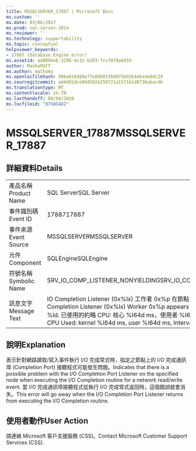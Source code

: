 ```yaml
---
title: MSSQLSERVER_17887 | Microsoft Docs
ms.custom: ''
ms.date: 03/06/2017
ms.prod: sql-server-2014
ms.reviewer: ''
ms.technology: supportability
ms.topic: conceptual
helpviewer_keywords:
- 17887 (Database Engine error)
ms.assetid: ad0806e6-3296-4c32-b103-fccf0f8a8d3d
author: MashaMSFT
ms.author: mathoma
ms.openlocfilehash: 006e616d80ef7e8d083f60675b02b4e6a4e8dc24
ms.sourcegitcommit: ad4d92dce894592a259721a1571b1d8736abacdb
ms.translationtype: MT
ms.contentlocale: zh-TW
ms.lasthandoff: 08/04/2020
ms.locfileid: "87585482"
---
```

# <a name="mssqlserver_17887"></a><span data-ttu-id="59c81-102">MSSQLSERVER_17887</span><span class="sxs-lookup"><span data-stu-id="59c81-102">MSSQLSERVER_17887</span></span>
    
## <a name="details"></a><span data-ttu-id="59c81-103">詳細資料</span><span class="sxs-lookup"><span data-stu-id="59c81-103">Details</span></span>  
  
|||  
|-|-|  
|<span data-ttu-id="59c81-104">產品名稱</span><span class="sxs-lookup"><span data-stu-id="59c81-104">Product Name</span></span>|<span data-ttu-id="59c81-105">SQL Server</span><span class="sxs-lookup"><span data-stu-id="59c81-105">SQL Server</span></span>|  
|<span data-ttu-id="59c81-106">事件識別碼</span><span class="sxs-lookup"><span data-stu-id="59c81-106">Event ID</span></span>|<span data-ttu-id="59c81-107">17887</span><span class="sxs-lookup"><span data-stu-id="59c81-107">17887</span></span>|  
|<span data-ttu-id="59c81-108">事件來源</span><span class="sxs-lookup"><span data-stu-id="59c81-108">Event Source</span></span>|<span data-ttu-id="59c81-109">MSSQLSERVER</span><span class="sxs-lookup"><span data-stu-id="59c81-109">MSSQLSERVER</span></span>|  
|<span data-ttu-id="59c81-110">元件</span><span class="sxs-lookup"><span data-stu-id="59c81-110">Component</span></span>|<span data-ttu-id="59c81-111">SQLEngine</span><span class="sxs-lookup"><span data-stu-id="59c81-111">SQLEngine</span></span>|  
|<span data-ttu-id="59c81-112">符號名稱</span><span class="sxs-lookup"><span data-stu-id="59c81-112">Symbolic Name</span></span>|<span data-ttu-id="59c81-113">SRV_IO_COMP_LISTENER_NONYIELDING</span><span class="sxs-lookup"><span data-stu-id="59c81-113">SRV_IO_COMP_LISTENER_NONYIELDING</span></span>|  
|<span data-ttu-id="59c81-114">訊息文字</span><span class="sxs-lookup"><span data-stu-id="59c81-114">Message Text</span></span>|<span data-ttu-id="59c81-115">IO Completion Listener (0x%lx) 工作者 0x%p 在節點 %ld 上似乎沒有產量。</span><span class="sxs-lookup"><span data-stu-id="59c81-115">IO Completion Listener (0x%lx) Worker 0x%p appears to be non-yielding on Node %ld.</span></span> <span data-ttu-id="59c81-116">已使用的約略 CPU: 核心 %I64d ms，使用者 %I64d ms，間隔: %I64d。</span><span class="sxs-lookup"><span data-stu-id="59c81-116">Approx CPU Used: kernel %I64d ms, user %I64d ms, Interval: %I64d.</span></span>|  
  
## <a name="explanation"></a><span data-ttu-id="59c81-117">說明</span><span class="sxs-lookup"><span data-stu-id="59c81-117">Explanation</span></span>  
 <span data-ttu-id="59c81-118">表示針對網路讀取/寫入事件執行 I/O 完成常式時，指定之節點上的 I/O 完成通訊埠 (Completion Port) 接聽程式可能發生問題。</span><span class="sxs-lookup"><span data-stu-id="59c81-118">Indicates that there is a possible problem with the I/O Completion Port Listener on the specified node when executing the I/O Completion routine for a network read/write event.</span></span> <span data-ttu-id="59c81-119">當 I/O 完成通訊埠接聽程式從執行 I/O 完成常式返回時，這個錯誤就會消失。</span><span class="sxs-lookup"><span data-stu-id="59c81-119">This error will go away when the I/O Completion Port Listener returns from executing the I/O Completion routine.</span></span>  
  
## <a name="user-action"></a><span data-ttu-id="59c81-120">使用者動作</span><span class="sxs-lookup"><span data-stu-id="59c81-120">User Action</span></span>  
 <span data-ttu-id="59c81-121">請連絡 Microsoft 客戶支援服務 (CSS)。</span><span class="sxs-lookup"><span data-stu-id="59c81-121">Contact Microsoft Customer Support Services (CSS).</span></span>  
  
  
